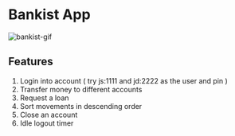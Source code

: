 # Bankist App

![bankist-gif](bankist.gif)

## Features 
1. Login into account ( try js:1111 and jd:2222 as the user and pin )
2. Transfer money to different accounts
3. Request a loan
4. Sort movements in descending order
5. Close an account
6. Idle logout timer